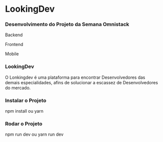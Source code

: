 # LookingDev

### Desenvolvimento do Projeto da Semana Omnistack

<p>Backend</p>
<p>Frontend</p>
<p>Mobile</p>

### LookingDev

<p>O Lonkingdev é uma plataforma para encontrar Desenvolvedores das demais especialidades, afins de solucionar a escassez de Desenvolvedores do mercado.</p>


### Instalar o Projeto

<p>npm install ou yarn</p>

### Rodar o Projeto

<p >npm run dev ou yarn run dev </p>
